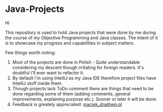 # Java-Projects
Hi

This repository is used to hold Java projects that were done by me during the course of my Objective Programming and Java classes. The intent of it is to showcase my progress and capabilities in subject matters.

Few things worth noting:
1) Most of the projects are done in Polish - Quite understandable considering my descent though irritating for foreign readers. It's doubtful i'll ever want to refactor it.
2) By default i'm using IntelliJ as my Java IDE therefore project files have IntelliJ stuff inside them.
3) Though projects lack ToDo comment there are things that need to be done regarding some of them (adding comments, general improvements, explaining purpose etc.). Sooner or later it will be done.
4) Feedback is greately appreciated: maciek_dra@wp.pl
